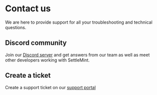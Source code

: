 # Contact us

We are here to provide support for all your troubleshooting and technical questions.

## Discord community

Join our [Discord server](https://discord.com/invite/Mt5yqFrey9) and get answers from our team as well as meet other developers working with SettleMint.

## Create a ticket

Create a support ticket on our [support portal](http://client.support.settlemint.com/)
